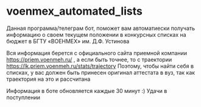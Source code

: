 # voenmex_automated_lists

Данная программа/телеграм бот, поможет вам автоматиески получать информацию о своем текущем положении в конкурсных списках на бюджет в БГТУ «ВОЕНМЕХ» им. Д.Ф. Устинова

Вся информация берется с официального сайта приемной компании https://priem.voenmeh.ru/ , а если быть точнее, то с траектории https://lk.priem.voenmeh.ru/stats/trajectory
Поэтому, чтобы найти себя в списках, у вас должен быть принесен оригинал аттестата в вуз, так как траектория на это и рассчитана

Информация в боте обновляется каждые 30 минут :) 
Удачи в поступлении 
